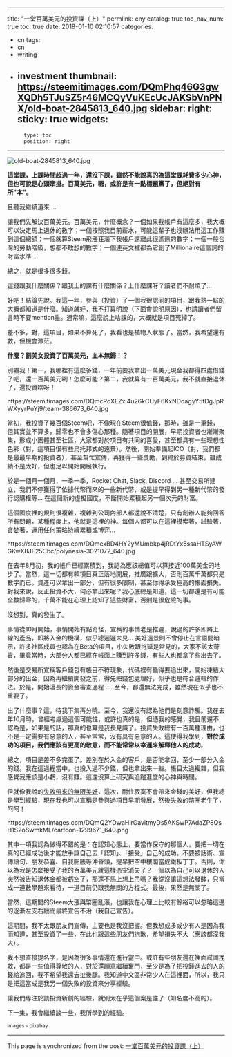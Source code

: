 
---
title: "一堂百萬美元的投資課（上）"
permlink: cny
catalog: true
toc_nav_num: true
toc: true
date: 2018-01-10 02:10:57
categories:
- cn
tags:
- cn
- writing
- investment
thumbnail: https://steemitimages.com/DQmPhq46G3gwXQDh5TJuSZ5r46MCQyVuKEcUcJAKSbVnPNX/old-boat-2845813_640.jpg
sidebar:
    right:
        sticky: true
widgets:
    -
        type: toc
        position: right
---


![old-boat-2845813_640.jpg](https://steemitimages.com/DQmPhq46G3gwXQDh5TJuSZ5r46MCQyVuKEcUcJAKSbVnPNX/old-boat-2845813_640.jpg)

**這堂課，上課時間超過一年，還沒下課，雖然不能說真的為這堂課耗費多少心神，但也可說是心頭牽掛。百萬美元，嗯，或許是有一點標題黨了，但絕對有所"本"。**

且聽我繼續道來 ...

讓我們先解決百萬美元。百萬美元，什麼概念？一個如果我帳戶有這麼多，我大概可以決定馬上退休的數字；一個按照我目前薪水，可能這輩子也沒辦法用這工作賺到這個總額；一個就算Steem飛漲狂漲下我帳戶還離此很遙遠的數字；一個一般台灣的勞動階級，想都不敢想的數字；一個連英文裡都為它創了Millionaire這個詞的財富水準 ... 

總之，就是很多很多錢。

這錢跟我什麼關係？跟我上的課有什麼關係？上什麼課呀？讀者們不耐煩了...

好吧！結論先說。我這一年，參與（投資）了一個我很認同的項目，跟我熟一點的大概都知道是什麼。知道就好，我不打算明說（下面會說明原因），也請讀者們留言時不要mention誰。通常嘛，這麼說上啥課的，大概就是項目死掉了。

差不多，對，這項目，如果不算死了，我看也是植物人狀態了。當然，我希望還有救，但機會渺茫。

**什麼？劉美女投資了百萬美元，血本無歸！？**

別嚇我！第一，我哪裡有這麼多錢，一年前要我拿出一萬美元現金我都得四處借錢了吧，還一百萬美元咧！怎麼可能？第二，我就算有一百萬美元，我不就直接退休了，還投資啥呀！

<div class='pull-right'>https://steemitimages.com/DQmcRoXEZxi4u26kCUyF6KxNDdagyY5tDgJpRWXyyrPuYj9/team-386673_640.jpg</div>

當初，我投資了幾百個Steem吧，不像現在Steem很值錢，那時，雖是一筆錢，但其實並不算多，歸零也不會多傷心那種。隨著項目的開展，早期投資者也漸漸聚集，形成小團體甚至社區，大家都對於項目有共同的喜愛，甚至都具有一些理想性色彩（對，這項目很有些烏托邦式的遠景）。然後，開始準備起ICO（對，我們都是最最早期的投資者），甚至幫忙宣傳，再獲得一些獎勵，到終於募資結束，雖成績不是太好，但也足以開始開展執行。

於是一個月一個月，一季一季，Rocket Chat, Slack, Discord ... 甚至交易所建立，我們不停獲得了依據代幣而來的一些新代幣，或是提早得到另一種新代幣的發行認購權等... 在這個新的虛擬國度，不斷開始累積起另一個次元的財富。

這個國度裡的規則很複雜，複雜到公司內部人都還說不清楚，只有創辦人能夠回答所有問題，某種程度上，他就是這裡的神。每個人都可以在這裡摸索著，試驗著，貪婪著，運用任何策略持續累積或博弈...

<div class='pull-right'>https://steemitimages.com/DQmexBD4HY2yMUmbkp4jRDtYx5ssaHTSyAWGKwX8JF25Cbc/polynesia-3021072_640.jpg</div>

在去年8月初，我的帳戶已經累積到，我認為應該總值可以算接近100萬美金的地步了。當然，這一切都有賴項目真正落地開展，推廣跟擴大，否則百萬千萬都只是數字而已。資產可以拿出一部分，但有很多限制，甚至你得承受極高的帳面損失。對我來說，反正投資不大，何必拿出來呢？我心底總是知道，這一切都還是有可能全數歸零的，千萬不能在心理上認知了這些財富，否則是很危險的事。

沒想到，真的發生了。

事情從10月開始，事情開始有點奇怪，宣稱的事情老是推遲，說過的許多即將上線的產品，即將入金的機構，似乎總遲遲未見... 美好遠景則不曾停止在言語間暗示，許多社區成員也認為在Beta的項目，小失敗跟拖延是常見的，大家不該太苛責，畢竟當時，大部分人都已經在帳面上賺到許多錢，有些人也都拿了些出去了。

然後是交易所宣稱客戶錢包有帳目不符現象，代碼裡有蟲得要追出來，開始凍結大部分的出金，因為再繼續開發之前，得先把錢包處理好，似乎也是符合邏輯的作法。於是，開始漫長的資金審查過程 .... 至今，都還無法完成，雖然現在似乎也不重要了。

出了什麼事？這，待我下集再分曉。至今，我還沒有認為他們是刻意詐騙。我在去年10月時，曾經考慮過這個可能性，或許也真的是，但憑我的感覺，我目前還不認為是，如果是的話，那真的也算是我長見識了。投資失敗總有一百萬種理由，也不是一定需要有惡意的人，甚至常常，沒有具有惡意的人。這使得我學到，**對於成功的項目，我們應該有更高的敬意，而不能常常以幸運來解釋他人的成功**。

總之，項目是差不多完蛋了。差別在於入金的客戶，是否能拿回，至少一部分入金的錢。我在這過程當中，也投入過不少錢，但也拿出來一些。帳目太過複雜，但我感覺我應該是小虧，沒有賺。這還沒算上研究與追蹤進度的心神與時間。

但就像我說的[失敗帶來的無限美好](https://steemit.com/cn/@deanliu/4g1lqy)，這次，耐住寂寞不會帶來金錢的美好，但我總是學到經驗，現在我也可以宣稱是參與過項目早期發展，然後失敗的幣圈老牛了，呵呵！

<div class='pull-right'>https://steemitimages.com/DQmQ2YDwaHirGavitmyDs5AKSwP7AdaZP8QsH1S2oSwmkML/cartoon-1299671_640.png</div>

其中一項我認為做得不錯的是：在認知心態上，要當作保守的那個人，要把一切在真的已經成功後才能放手讓自己去「認知」、「接受」自己的成功。不要被話術、宣傳語句、朋友恭喜、自我膨脹等沖昏頭，提早把空中樓閣當成鐵板丁丁。否則，你以為我是怎麼接受了我的百萬美元就這樣憑空消失了？一個以為自己可以退休的人突然被告知退休金都被虧空了，那還不馬上想上吊嗎？我從沒讓這想法發酵，只當成一道數學題來看待，一道目前仍跟我無關的方程式。最後，果然是無關了。

當然，這期間的Steem大漲與幣圈亂漲，也讓我在心理上比較有餘裕可以忽略這邊的逐漸左支右絀而最終宣告不治（我自己宣告）。

這期間，我不太跟朋友們宣傳，主要也是我沒把握。但我想或多或少有人是因為我而知道，甚至投資了一些，在此也跟這些朋友們抱歉，希望損失不大（應該都沒我大）。

我不想直接提名字，是因為很多事情還在進行當中。或許有些朋友還在裡面試圖挽救，都是一些值得尊敬的人，對於還願意繼續奮鬥，至少是為了把投錢進去的人的錢給追回，我不希望我還去扯後腿。我知道中文區非常少人在這裡面，所以，我只是把這當成是我另一個失敗的投資來分享經驗。

讓我們專注於談投資新創的經驗，就別太在乎這個案是誰了（知名度不高的）。

下一集，我會繼續談一些，我所學到的經驗。

<sub>images - pixabay</sub>

- - -

This page is synchronized from the post: [一堂百萬美元的投資課（上）](https://steemit.com/@deanliu/cny)
